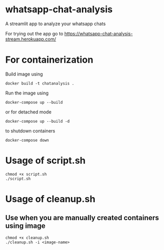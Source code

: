 # whatsapp-chat-analysis
A streamlit app to analyze your whatsapp chats

For trying out the app go to https://whatsapp-chat-analysis-stream.herokuapp.com/

# For containerization 
Build image using
```
docker build -t chatanalysis .
```

Run the image using 
```
docker-compose up --build 
```
or  for detached mode
```
docker-compose up --build -d
```

to shutdown containers
```
docker-compose down
```

# Usage of script.sh
```
chmod +x script.sh
./script.sh
```

# Usage of cleanup.sh
## Use when you are manually created containers using image 
```
chmod +x cleanup.sh
./cleanup.sh -i <image-name>
```

